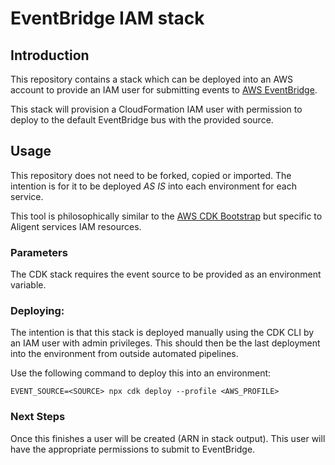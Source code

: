 # EventBridge IAM stack

## Introduction
This repository contains a stack which can be deployed into an AWS account to provide an IAM user for submitting events to [AWS EventBridge](https://aws.amazon.com/eventbridge/). 

This stack will provision a CloudFormation IAM user with permission to deploy to the default EventBridge bus with the provided source.


## Usage
This repository does not need to be forked, copied or imported. The intention is for it to be deployed *AS IS* into each environment for each service.

This tool is philosophically similar to the [AWS CDK Bootstrap](https://github.com/aws/aws-cdk/blob/master/design/cdk-bootstrap.md) but specific to Aligent services IAM resources.

### Parameters 
The CDK stack requires the event source to be provided as an environment variable.

### Deploying:
The intention is that this stack is deployed manually using the CDK CLI by an IAM user with admin privileges. 
This should then be the last deployment into the environment from outside automated pipelines.

Use the following command to deploy this into an environment:

```
EVENT_SOURCE=<SOURCE> npx cdk deploy --profile <AWS_PROFILE>
```

### Next Steps
Once this finishes a user will be created (ARN in stack output). This user will have the appropriate permissions to submit to EventBridge.
